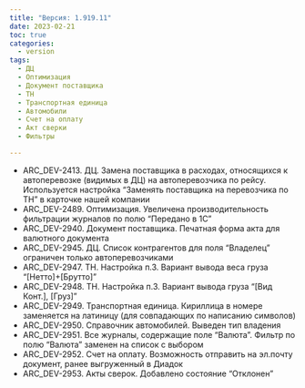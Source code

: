 ```yaml
---
title: "Версия: 1.919.11"
date: 2023-02-21
toc: true
categories:
  - version
tags:
  - ДЦ
  - Оптимизация
  - Документ поставщика
  - ТН
  - Транспортная единица
  - Автомобили
  - Счет на оплату
  - Акт сверки
  - Фильтры

---
```


-   ARC_DEV-2413. ДЦ. Замена поставщика в расходах, относящихся к автоперевозке (видимых в ДЦ) на автоперевозчика по рейсу. Используется настройка “Заменять поставщика на перевозчика по ТН” в карточке нашей компании
-   ARC_DEV-2489. Оптимизация. Увеличена производительность фильтрации журналов по полю “Передано в 1С”
-   ARC_DEV-2940. Документ поставщика. Печатная форма акта для валютного документа
-   ARC_DEV-2945. ДЦ. Список контрагентов для поля “Владелец” ограничен только автоперевозчиками
-   ARC_DEV-2947. ТН. Настройка п.3. Вариант вывода веса груза “[Нетто]+[Брутто]”
-   ARC_DEV-2948. ТН. Настройка п.3. Вариант вывода груза “[Вид Конт.], [Груз]”
-   ARC_DEV-2949. Транспортная единица. Кириллица в номере заменяется на латиницу (для совпадающих по написанию символов)
-   ARC_DEV-2950. Справочник автомобилей. Выведен тип владения
-   ARC_DEV-2951. Все журналы, содержащие поле “Валюта”. Фильтр по полю “Валюта” заменен на список с выбором
-   ARC_DEV-2952. Счет на оплату. Возможность отправить на эл.почту документ, ранее выгруженный в Диадок
-   ARC_DEV-2953. Акты сверок. Добавлено состояние “Отклонен”
